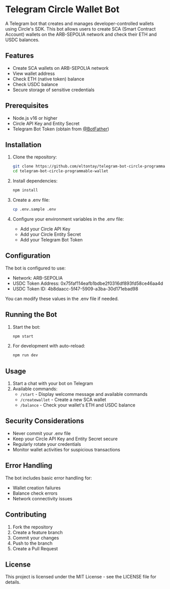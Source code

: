 # Telegram Circle Wallet Bot

A Telegram bot that creates and manages developer-controlled wallets using Circle's SDK. This bot allows users to create SCA (Smart Contract Account) wallets on the ARB-SEPOLIA network and check their ETH and USDC balances.

## Features

- Create SCA wallets on ARB-SEPOLIA network
- View wallet address
- Check ETH (native token) balance
- Check USDC balance
- Secure storage of sensitive credentials

## Prerequisites

- Node.js v16 or higher
- Circle API Key and Entity Secret
- Telegram Bot Token (obtain from [@BotFather](https://t.me/BotFather))

## Installation

1. Clone the repository:
   ```bash
   git clone https://github.com/eltontay/telegram-bot-circle-programmable-wallet.git
   cd telegram-bot-circle-programmable-wallet
   ```

2. Install dependencies:
   ```bash
   npm install
   ```

3. Create a .env file:
   ```bash
   cp .env.sample .env
   ```

4. Configure your environment variables in the .env file:
   - Add your Circle API Key
   - Add your Circle Entity Secret
   - Add your Telegram Bot Token

## Configuration

The bot is configured to use:
- Network: ARB-SEPOLIA
- USDC Token Address: 0x75faf114eafb1bdbe2f0316df893fd58ce46aa4d
- USDC Token ID: 4b8daacc-5f47-5909-a3ba-30d171ebad98

You can modify these values in the .env file if needed.

## Running the Bot

1. Start the bot:
   ```bash
   npm start
   ```

2. For development with auto-reload:
   ```bash
   npm run dev
   ```

## Usage

1. Start a chat with your bot on Telegram
2. Available commands:
   - `/start` - Display welcome message and available commands
   - `/createwallet` - Create a new SCA wallet
   - `/balance` - Check your wallet's ETH and USDC balance

## Security Considerations

- Never commit your .env file
- Keep your Circle API Key and Entity Secret secure
- Regularly rotate your credentials
- Monitor wallet activities for suspicious transactions

## Error Handling

The bot includes basic error handling for:
- Wallet creation failures
- Balance check errors
- Network connectivity issues

## Contributing

1. Fork the repository
2. Create a feature branch
3. Commit your changes
4. Push to the branch
5. Create a Pull Request

## License

This project is licensed under the MIT License - see the LICENSE file for details.